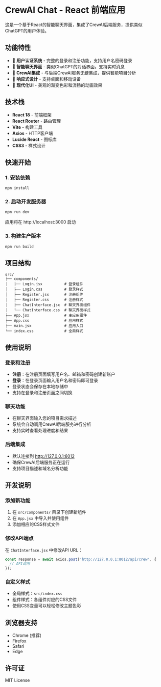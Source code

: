 # CrewAI Chat - React 前端应用

这是一个基于React的智能聊天界面，集成了CrewAI后端服务，提供类似ChatGPT的用户体验。

## 功能特性

- 🔐 **用户认证系统** - 完整的登录和注册功能，支持用户名密码登录
- 💬 **智能聊天界面** - 类似ChatGPT的对话界面，支持实时消息
- 🤖 **CrewAI集成** - 与后端CrewAI服务无缝集成，提供智能项目分析
- 📱 **响应式设计** - 支持桌面和移动设备
- 🎨 **现代化UI** - 美观的渐变色彩和流畅的动画效果

## 技术栈

- **React 18** - 前端框架
- **React Router** - 路由管理
- **Vite** - 构建工具
- **Axios** - HTTP客户端
- **Lucide React** - 图标库
- **CSS3** - 样式设计

## 快速开始

### 1. 安装依赖

```bash
npm install
```

### 2. 启动开发服务器

```bash
npm run dev
```

应用将在 http://localhost:3000 启动

### 3. 构建生产版本

```bash
npm run build
```

## 项目结构

```
src/
├── components/
│   ├── Login.jsx          # 登录组件
│   ├── Login.css          # 登录样式
│   ├── Register.jsx       # 注册组件
│   ├── Register.css       # 注册样式
│   ├── ChatInterface.jsx  # 聊天界面组件
│   └── ChatInterface.css  # 聊天界面样式
├── App.jsx                # 主应用组件
├── App.css                # 应用样式
├── main.jsx               # 应用入口
└── index.css              # 全局样式
```

## 使用说明

### 登录和注册
- **注册**：在注册页面填写用户名、邮箱和密码创建新账户
- **登录**：在登录页面输入用户名和密码即可登录
- 登录状态会保存在本地存储中
- 支持在登录和注册页面之间切换

### 聊天功能
- 在聊天界面输入您的项目需求描述
- 系统会自动调用CrewAI后端服务进行分析
- 支持实时查看处理进度和结果

### 后端集成
- 默认连接到 http://127.0.0.1:8012
- 确保CrewAI后端服务正在运行
- 支持项目描述和域名分析功能

## 开发说明

### 添加新功能
1. 在 `src/components/` 目录下创建新组件
2. 在 `App.jsx` 中导入并使用组件
3. 添加相应的CSS样式文件

### 修改API端点
在 `ChatInterface.jsx` 中修改API URL：
```javascript
const response = await axios.post('http://127.0.0.1:8012/api/crew', {
  // API调用
});
```

### 自定义样式
- 全局样式：`src/index.css`
- 组件样式：各组件对应的CSS文件
- 使用CSS变量可以轻松修改主题色彩

## 浏览器支持

- Chrome (推荐)
- Firefox
- Safari
- Edge

## 许可证

MIT License
